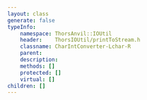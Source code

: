 ```yaml
---
layout: class
generate: false
typeInfo:
    namespace: ThorsAnvil::IOUtil
    header:    ThorsIOUtil/printToStream.h
    classname: CharIntConverter-Lchar-R
    parent:    
    description: 
    methods: []
    protected: []
    virtual: []
children: []
---
```

